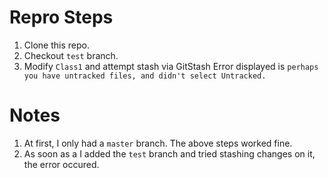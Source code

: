 # Repro Steps

1. Clone this repo.
2. Checkout `test` branch.
3. Modify `Class1` and attempt stash via GitStash
  Error displayed is `perhaps you have untracked files, and didn't select Untracked.`
  
# Notes

1. At first, I only had a `master` branch. The above steps worked fine.
2. As soon as a I added the `test` branch and tried stashing changes on it, the error occured.
